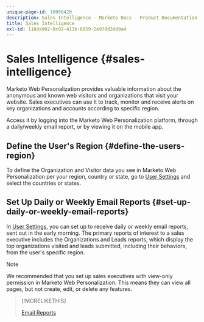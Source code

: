 ```yaml
---
unique-page-id: 10096420
description: Sales Intelligence - Marketo Docs - Product Documentation
title: Sales Intelligence
exl-id: 118da902-8c02-413b-8959-2e970d3dd9a4
---
```

# Sales Intelligence {#sales-intelligence}

Marketo Web Personalization provides valuable information about the anonymous and known web visitors and organizations that visit your website. Sales executives can use it to track, monitor and receive alerts on key organizations and accounts according to specific region.

Access it by logging into the Marketo Web Personalization platform, through a daily/weekly email report, or by viewing it on the mobile app.

## Define the User's Region {#define-the-users-region}

To define the Organization and Visitor data you see in Marketo Web Personalization per your region, country or state, go to [User Settings](/help/marketo/product-docs/web-personalization/getting-started/user-settings.md) and select the countries or states.

## Set Up Daily or Weekly Email Reports {#set-up-daily-or-weekly-email-reports}

In [User Settings](/help/marketo/product-docs/web-personalization/getting-started/user-settings.md), you can set up to receive daily or weekly email reports, sent out in the early morning. The primary reports of interest to a sales executive includes the Organizations and Leads reports, which display the top organizations visited and leads submitted, including their behaviors, from the user's specific region.

>[!NOTE]
>
>We recommended that you set up sales executives with view-only permission in Marketo Web Personalization. This means they can view all pages, but not create, edit, or delete any features.

>[!MORELIKETHIS]
>
>[Email Reports](/help/marketo/product-docs/web-personalization/reporting-for-web-personalization/email-reports.md)
